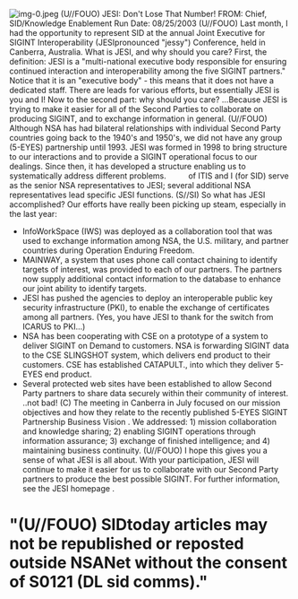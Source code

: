 ![img-0.jpeg](img-0.jpeg)
(U//FOUO) JESI: Don't Lose That Number!
FROM:
Chief, SID/Knowledge Enablement
Run Date: 08/25/2003
(U//FOUO) Last month, I had the opportunity to represent SID at the annual Joint Executive for SIGINT Interoperability (JESIpronounced "jessy") Conference, held in Canberra, Australia. What is JESI, and why should you care? First, the definition: JESI is a "multi-national executive body responsible for ensuring continued interaction and interoperability among the five SIGINT partners." Notice that it is an "executive body" - this means that it does not have a dedicated staff. There are leads for various efforts, but essentially JESI is you and I! Now to the second part: why should you care? ...Because JESI is trying to make it easier for all of the Second Parties to collaborate on producing SIGINT, and to exchange information in general.
(U//FOUO) Although NSA has had bilateral relationships with individual Second Party countries going back to the 1940's and 1950's, we did not have any group (5-EYES) partnership until 1993. JESI was formed in 1998 to bring structure to our interactions and to provide a SIGINT operational focus to our dealings. Since then, it has developed a structure enabling us to systematically address different problems. $\qquad$ of ITIS and I (for SID) serve as the senior NSA representatives to JESI; several additional NSA representatives lead specific JESI functions.
(S//SI) So what has JESI accomplished? Our efforts have really been picking up steam, especially in the last year:

- InfoWorkSpace (IWS) was deployed as a collaboration tool that was used to exchange information among NSA, the U.S. military, and partner countries during Operation Enduring Freedom.
- MAINWAY, a system that uses phone call contact chaining to identify targets of interest, was provided to each of our partners. The partners now supply additional contact information to the database to enhance our joint ability to identify targets.
- JESI has pushed the agencies to deploy an interoperable public key security infrastructure (PKI), to enable the exchange of certificates among all partners. (Yes, you have JESI to thank for the switch from ICARUS to PKI...)
- NSA has been cooperating with CSE on a prototype of a system to deliver SIGINT on Demand to customers. NSA is forwarding SIGINT data to the CSE SLINGSHOT system, which delivers end product to their customers. CSE has established CATAPULT., into which they deliver 5-EYES end product.
- Several protected web sites have been established to allow Second Party partners to share data securely within their community of interest.
..not bad!
(C) The meeting in Canberra in July focused on our mission objectives and how they relate to the recently published 5-EYES SIGINT Partnership Business Vision . We addressed: 1) mission collaboration and knowledge sharing; 2) enabling SIGINT operations through information assurance; 3) exchange of finished intelligence; and 4) maintaining business continuity.
(U//FOUO) I hope this gives you a sense of what JESI is all about. With your participation, JESI will continue to make it easier for us to collaborate with our Second Party partners to produce the best possible SIGINT. For further information, see the JESI homepage .

# "(U//FOUO) SIDtoday articles may not be republished or reposted outside NSANet without the consent of S0121 (DL sid comms)."
